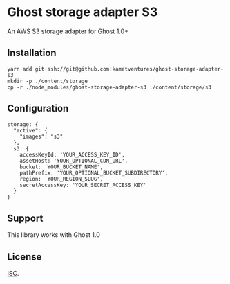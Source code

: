 # Ghost storage adapter S3

An AWS S3 storage adapter for Ghost 1.0+

## Installation

```
yarn add git+ssh://git@github.com:kametventures/ghost-storage-adapter-s3
mkdir -p ./content/storage
cp -r ./node_modules/ghost-storage-adapter-s3 ./content/storage/s3
```

## Configuration

```
storage: {
  "active": {
    "images": "s3"
  },
  s3: {
    accessKeyId: 'YOUR_ACCESS_KEY_ID',
    assetHost: 'YOUR_OPTIONAL_CDN_URL',
    bucket: 'YOUR_BUCKET_NAME',
    pathPrefix: 'YOUR_OPTIONAL_BUCKET_SUBDIRECTORY',
    region: 'YOUR_REGION_SLUG',
    secretAccessKey: 'YOUR_SECRET_ACCESS_KEY'
  }
}
```

## Support

This library works with Ghost 1.0

## License

[ISC](./LICENSE.md).
